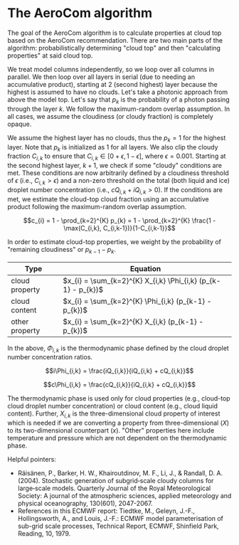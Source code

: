 # The AeroCom algorithm

The goal of the AeroCom algorithm is to calculate properties at cloud top based on the AeroCom recommendation. There are two main parts of the algorithm: probabilistically determining "cloud top" and then "calculating properties" at said cloud top.

We treat model columns independently, so we loop over all columns in parallel. We then loop over all layers in serial (due to needing an accumulative product), starting at 2 (second highest) layer because the highest is assumed to have no clouds. Let's take a photonic approach from above the model top. Let's say that $p_{k}$ is the probability of a photon passing through the layer $k$. We follow the maximum-random overlap assumption. In all cases, we assume the cloudiness (or cloudy fraction) is completely opaque.

We assume the highest layer has no clouds, thus the $p_{k} = 1$ for the highest layer. Note that $p_{k}$ is initialized as 1 for all layers. We also clip the cloudy fraction $C_{i,k}$ to ensure that $C_{i,k} \in [0+\epsilon, 1-\epsilon]$, where $\epsilon = 0.001$. Starting at the second highest layer, $k+1$, we check if some "cloudy" conditions are met. These conditions are now arbitrarily defined by a cloudiness threshold of $\epsilon$ (i.e., $C_{i,k}>\epsilon$) and a non-zero threshold on the total (both liquid and ice) droplet number concentration (i.e., $cQ_{i,k} + iQ_{i,k} > 0$). If the conditions are met, we estimate the cloud-top cloud fraction using an accumulative product following the maximum-random overlap assumption.

$$c_{i} = 1 - \prod_{k=2}^{K} p_{k} = 1 - \prod_{k=2}^{K} \frac{1 - \max(C_{i,k}, C_{i,k-1})}{1-C_{i,k-1}}$$

In order to estimate cloud-top properties, we weight by the probability of "remaining cloudiness" or $p_{k-1} - p_{k}$.

| Type | Equation |
| --- | --------- |
| cloud property | $x_{i} = \sum_{k=2}^{K} X_{i,k} \Phi_{i,k} (p_{k-1} - p_{k})$ |
| cloud content | $x_{i} = \sum_{k=2}^{K} \Phi_{i,k} (p_{k-1} - p_{k})$ |
| other property | $x_{i} = \sum_{k=2}^{K} X_{i,k} (p_{k-1} - p_{k})$ |

In the above, $\Phi_{i,k}$ is the thermodynamic phase defined by the cloud droplet number concentration ratios.

$$i\Phi_{i,k} = \frac{iQ_{i,k}}{iQ_{i,k} + cQ_{i,k}}$$

$$c\Phi_{i,k} = \frac{cQ_{i,k}}{iQ_{i,k} + cQ_{i,k}}$$

The thermodynamic phase is used only for cloud properties (e.g., cloud-top cloud droplet number concentration) or cloud content (e.g., cloud liquid content). Further, $X_{i,k}$ is the three-dimensional cloud property of interest which is needed if we are converting a property from three-dimensional ($X$) to its two-dimensional counterpart ($x$). "Other" properties here include temperature and pressure which are not dependent on the thermodynamic phase.

Helpful pointers:

- Räisänen, P., Barker, H. W., Khairoutdinov, M. F., Li, J., & Randall, D. A. (2004). Stochastic generation of subgrid‐scale cloudy columns for large‐scale models. Quarterly Journal of the Royal Meteorological Society: A journal of the atmospheric sciences, applied meteorology and physical oceanography, 130(601), 2047-2067.
- References in this ECMWF report: Tiedtke, M., Geleyn, J.-F., Hollingsworth, A., and Louis, J.-F.: ECMWF model parameterisation of sub-grid scale processes, Technical Report, ECMWF, Shinfield Park, Reading, 10, 1979.
